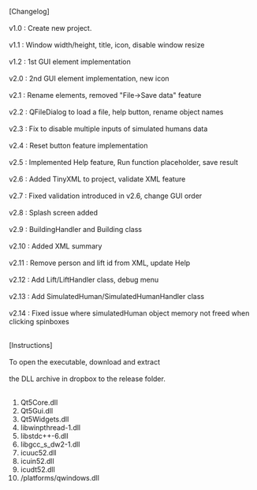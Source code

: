 [Changelog]<br />  
v1.0	: Create new project.<br />  
v1.1	: Window width/height, title, icon, disable window resize<br />   
v1.2	: 1st GUI element implementation<br />  
v2.0	: 2nd GUI element implementation, new icon<br />  
v2.1	: Rename elements, removed "File->Save data" feature<br />  
v2.2	: QFileDialog to load a file, help button, rename object names<br />  
v2.3	: Fix to disable multiple inputs of simulated humans data<br />  
v2.4	: Reset button feature implementation<br />  
v2.5	: Implemented Help feature, Run function placeholder, save result<br />  
v2.6	: Added TinyXML to project, validate XML feature<br />  
v2.7	: Fixed validation introduced in v2.6, change GUI order<br />  
v2.8	: Splash screen added<br />  
v2.9	: BuildingHandler and Building class<br />  
v2.10	: Added XML summary<br />  
v2.11	: Remove person and lift id from XML, update Help<br />  
v2.12	: Add Lift/LiftHandler class, debug menu<br />  
v2.13	: Add SimulatedHuman/SimulatedHumanHandler class<br />  
v2.14	: Fixed issue where simulatedHuman object memory not freed when clicking spinboxes<br /><br />  

[Instructions]<br />  
To open the executable, download and extract<br />  
the DLL archive in dropbox to the release folder.<br /><br />  

1. Qt5Core.dll<br />  
2. Qt5Gui.dll<br />  
3. Qt5Widgets.dll<br />  
4. libwinpthread-1.dll<br />  
5. libstdc++-6.dll<br />  
6. libgcc_s_dw2-1.dll<br />  
7. icuuc52.dll<br />  
8. icuin52.dll<br />  
9. icudt52.dll<br />  
10. /platforms/qwindows.dll<br />  
